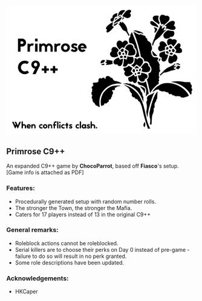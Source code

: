 ![Banner](flavours/primrose-c9++/assets/Banner.png?raw=true)
## Primrose C9++
An expanded C9++ game by **ChocoParrot**, based off **Fiasco**'s setup.
[Game info is attached as PDF]

### Features:
- Procedurally generated setup with random number rolls.
- The stronger the Town, the stronger the Mafia.
- Caters for 17 players instead of 13 in the original C9++

### General remarks:
- Roleblock actions cannot be roleblocked.
- Serial killers are to choose their perks on Day 0 instead of pre-game - failure to do so will result in no perk granted.
- Some role descriptions have been updated.

### Acknowledgements:
- HKCaper
